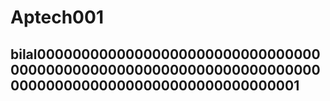 # Aptech001
<html>
  <body>
    <h2>bilal0000000000000000000000000000000000000000000000000000000000000000000000000000000000000000000000000001<h2>
